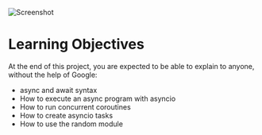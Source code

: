 ![Screenshot](https://s3.amazonaws.com/alx-intranet.hbtn.io/uploads/medias/2019/12/4aeaa9c3cb1f316c05c4.png?X-Amz-Algorithm=AWS4-HMAC-SHA256&X-Amz-Credential=AKIARDDGGGOUSBVO6H7D%2F20230403%2Fus-east-1%2Fs3%2Faws4_request&X-Amz-Date=20230403T083307Z&X-Amz-Expires=86400&X-Amz-SignedHeaders=host&X-Amz-Signature=1c2d09826f64d03af49291d4a408f7df24d49164a82a7cce48a2b836678fba42) 
# Learning Objectives

At the end of this project, you are expected to be able to explain to anyone, without the help of Google:

* async and await syntax
* How to execute an async program with asyncio
* How to run concurrent coroutines
* How to create asyncio tasks
* How to use the random module


